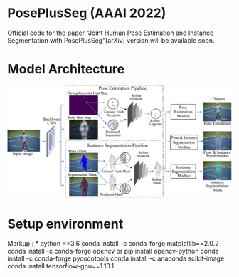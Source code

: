 # PosePlusSeg (AAAI 2022)

Official code for the paper "Joint Human Pose Estimation and Instance Segmentation with PosePlusSeg"[arXiv] version will be available soon.

# Model Architecture 
![](demo_result/0001.png)

# Setup environment

Markup : * python ==3.6
conda install -c conda-forge matplotlib==2.0.2
conda install -c conda-forge opencv	or pip install opencv-python
conda install -c conda-forge pycocotools
conda install -c anaconda scikit-image
conda install tensorflow-gpu==1.13.1




